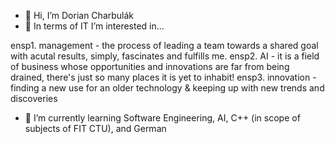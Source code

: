 - 👋 Hi, I’m Dorian Charbulák
- 👀 In terms of IT I’m interested in...

ensp1. management - the process of leading a team towards a shared goal with acutal results, simply, fascinates and fulfills me.
ensp2. AI - it is a field of business whose opportunities and innovations are far from being drained, there's just so many places it is yet to inhabit!
ensp3. innovation - finding a new use for an older technology & keeping up with new trends and discoveries

- 🌱 I’m currently learning Software Engineering, AI, C++ (in scope of subjects of FIT CTU), and German

<!---
dorian-strawberrypie/dorian-strawberrypie is a ✨ special ✨ repository because its `README.md` (this file) appears on your GitHub profile.
You can click the Preview link to take a look at your changes.
--->
